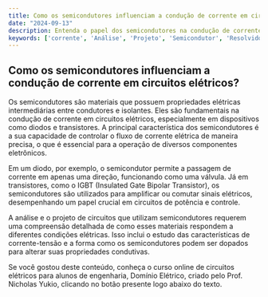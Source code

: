 ```yaml
---
title: Como os semicondutores influenciam a condução de corrente em circuitos elétricos?
date: "2024-09-13"
description: Entenda o papel dos semicondutores na condução de corrente em circuitos elétricos e sua importância em projetos de engenharia.
keywords: ['corrente', 'Análise', 'Projeto', 'Semicondutor', 'Resolvido', 'IGBT', 'diodo']
---
```


## Como os semicondutores influenciam a condução de corrente em circuitos elétricos?

Os semicondutores são materiais que possuem propriedades elétricas intermediárias entre condutores e isolantes. Eles são fundamentais na condução de corrente em circuitos elétricos, especialmente em dispositivos como diodos e transistores. A principal característica dos semicondutores é a sua capacidade de controlar o fluxo de corrente elétrica de maneira precisa, o que é essencial para a operação de diversos componentes eletrônicos.

Em um diodo, por exemplo, o semicondutor permite a passagem de corrente em apenas uma direção, funcionando como uma válvula. Já em transistores, como o IGBT (Insulated Gate Bipolar Transistor), os semicondutores são utilizados para amplificar ou comutar sinais elétricos, desempenhando um papel crucial em circuitos de potência e controle.

A análise e o projeto de circuitos que utilizam semicondutores requerem uma compreensão detalhada de como esses materiais respondem a diferentes condições elétricas. Isso inclui o estudo das características de corrente-tensão e a forma como os semicondutores podem ser dopados para alterar suas propriedades condutivas.

Se você gostou deste conteúdo, conheça o curso online de circuitos elétricos para alunos de engenharia, Domínio Elétrico, criado pelo Prof. Nicholas Yukio, clicando no botão presente logo abaixo do texto.